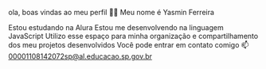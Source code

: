 ola, boas vindas ao meu perfil 💙💙
Meu nome é Yasmin Ferreira

Estou estudando na Alura
Estou me desenvolvendo na linguagem JavaScript
Utilizo esse espaço para minha organização e compartilhamento dos meu projetos desenvolvidos
Você pode entrar em contato comigo 📫
00001108142072sp@al.educacao.sp.gov.br
